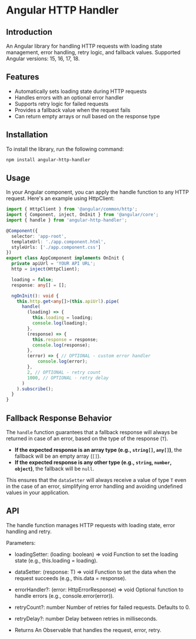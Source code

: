 # Angular HTTP Handler

## Introduction

An Angular library for handling HTTP requests with loading state management, error handling, retry logic, and fallback values.
Supported Angular versions: 15, 16, 17, 18.

## Features

- Automatically sets loading state during HTTP requests
- Handles errors with an optional error handler
- Supports retry logic for failed requests
- Provides a fallback value when the request fails
- Can return empty arrays or null based on the response type

## Installation

To install the library, run the following command:

```bash
npm install angular-http-handler
```

## Usage

In your Angular component, you can apply the handle function to any HTTP request.
Here's an example using HttpClient:
```typescript
import { HttpClient } from '@angular/common/http';
import { Component, inject, OnInit } from '@angular/core';
import { handle } from 'angular-http-handler';

@Component({
  selector: 'app-root',
  templateUrl: './app.component.html',
  styleUrls: ['./app.component.css']
})
export class AppComponent implements OnInit {
  private apiUrl = 'YOUR API URL';
  http = inject(HttpClient);

  loading = false;
  response: any[] = [];

  ngOnInit(): void {
    this.http.get<any[]>(this.apiUrl).pipe(
      handle(
        (loading) => {
          this.loading = loading;
          console.log(loading);
        },
        (response) => {
          this.response = response;
          console.log(response);
        },
        (error) => { // OPTIONAL - custom error handler
            console.log(error);
        }, 
        2, // OPTIONAL - retry count
        1000, // OPTIONAL - retry delay
      )
    ).subscribe();
  }
}
```

## Fallback Response Behavior

The `handle` function guarantees that a fallback response will always be returned in case of an error, based on the type of the response (`T`). 

- **If the expected response is an array type (e.g., `string[]`, `any[]`)**, the fallback will be an empty array (`[]`).
- **If the expected response is any other type (e.g., `string`, `number`, `object`)**, the fallback will be `null`.

This ensures that the `dataSetter` will always receive a value of type `T` even in the case of an error, simplifying error handling and avoiding undefined values in your application.


## API

The handle function manages HTTP requests with loading state, error handling and retry.

Parameters:

- loadingSetter: (loading: boolean) => void
Function to set the loading state (e.g., this.loading = loading).

- dataSetter: (response: T) => void
Function to set the data when the request succeeds (e.g., this.data = response).

- errorHandler?: (error: HttpErrorResponse) => void
Optional function to handle errors (e.g., console.error(error)).

- retryCount?: number
Number of retries for failed requests. Defaults to 0.

- retryDelay?: number
Delay between retries in milliseconds.

- Returns
An Observable<T> that handles the request, error, retry.